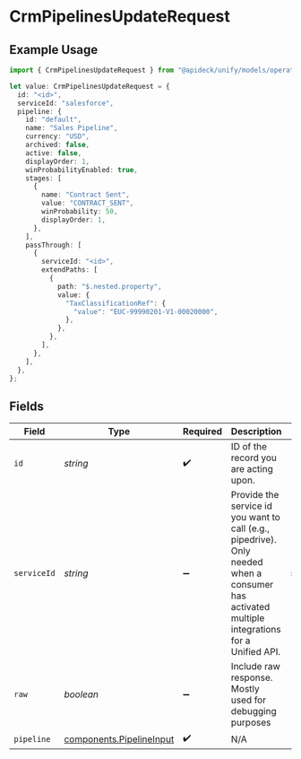# CrmPipelinesUpdateRequest

## Example Usage

```typescript
import { CrmPipelinesUpdateRequest } from "@apideck/unify/models/operations";

let value: CrmPipelinesUpdateRequest = {
  id: "<id>",
  serviceId: "salesforce",
  pipeline: {
    id: "default",
    name: "Sales Pipeline",
    currency: "USD",
    archived: false,
    active: false,
    displayOrder: 1,
    winProbabilityEnabled: true,
    stages: [
      {
        name: "Contract Sent",
        value: "CONTRACT_SENT",
        winProbability: 50,
        displayOrder: 1,
      },
    ],
    passThrough: [
      {
        serviceId: "<id>",
        extendPaths: [
          {
            path: "$.nested.property",
            value: {
              "TaxClassificationRef": {
                "value": "EUC-99990201-V1-00020000",
              },
            },
          },
        ],
      },
    ],
  },
};
```

## Fields

| Field                                                                                                                                         | Type                                                                                                                                          | Required                                                                                                                                      | Description                                                                                                                                   | Example                                                                                                                                       |
| --------------------------------------------------------------------------------------------------------------------------------------------- | --------------------------------------------------------------------------------------------------------------------------------------------- | --------------------------------------------------------------------------------------------------------------------------------------------- | --------------------------------------------------------------------------------------------------------------------------------------------- | --------------------------------------------------------------------------------------------------------------------------------------------- |
| `id`                                                                                                                                          | *string*                                                                                                                                      | :heavy_check_mark:                                                                                                                            | ID of the record you are acting upon.                                                                                                         |                                                                                                                                               |
| `serviceId`                                                                                                                                   | *string*                                                                                                                                      | :heavy_minus_sign:                                                                                                                            | Provide the service id you want to call (e.g., pipedrive). Only needed when a consumer has activated multiple integrations for a Unified API. | salesforce                                                                                                                                    |
| `raw`                                                                                                                                         | *boolean*                                                                                                                                     | :heavy_minus_sign:                                                                                                                            | Include raw response. Mostly used for debugging purposes                                                                                      |                                                                                                                                               |
| `pipeline`                                                                                                                                    | [components.PipelineInput](../../models/components/pipelineinput.md)                                                                          | :heavy_check_mark:                                                                                                                            | N/A                                                                                                                                           |                                                                                                                                               |